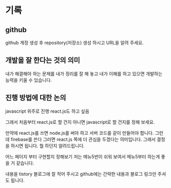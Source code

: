# 기록

## github

github 계정 생성 후 repository(저장소) 생성 하시고
URL을 알려 주세요.

## 개발을 잘 한다는 것의 의미

내가 해결해야 하는 문제를 내가 정리를 잘 해 놓고 내가 이해를 하고 있으면 개발하는 능력을 키울 수 있습니다.

## 진행 방법에 대한 논의

javascript 위주로 진행
react.js도 하고 싶음

그래서 처음부터 react.js로 할 건지
아니면 javascript로 할 건지를 정해 보세요.

만약에 react.js를 쓰면 node.js를 써야 하고 서버 코드를 같이 만들어야 합니다.
그런데 firebase를 쓴다 그러면 react.js 쪽에 더 관심을 두겠다는 의미입니다.
그래서 결정을 하시면 됩니다. 뭘 하던지 알려드립니다.

어느 페이지 부터 구현할지 정해보기
저는 메뉴5번이 쉬워 보여서 메뉴5부터 하는게 좋을 거 같습니다.

내용을 tistory 블로그에 잘 적어 주시고
github에는 간략한 내용과 블로그 링크만 주셔도 됩니다.